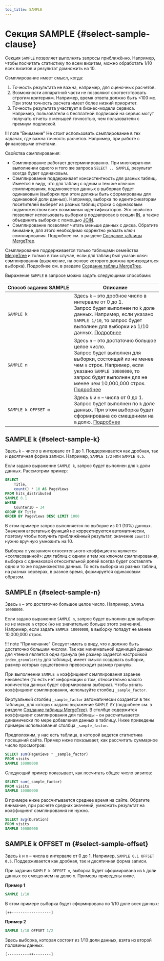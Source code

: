 ```yaml
---
toc_title: SAMPLE
---
```


# Секция SAMPLE {#select-sample-clause}

Секция `SAMPLE` позволяет выполнять запросы приближённо. Например, чтобы посчитать статистику по всем визитам, можно обработать 1/10 всех визитов и результат домножить на 10.

Сэмплирование имеет смысл, когда:

1.  Точность результата не важна, например, для оценочных расчетов.
2.  Возможности аппаратной части не позволяют соответствовать строгим критериям. Например, время ответа должно быть \<100 мс. При этом точность расчета имеет более низкий приоритет.
3.  Точность результата участвует в бизнес-модели сервиса. Например, пользователи с бесплатной подпиской на сервис могут получать отчеты с меньшей точностью, чем пользователи с премиум подпиской.

!!! note "Внимание"
    Не стоит использовать сэмплирование в тех задачах, где важна точность расчетов. Например, при работе с финансовыми отчетами.

Свойства сэмплирования:

-   Сэмплирование работает детерминированно. При многократном выполнении одного и того же запроса `SELECT .. SAMPLE`, результат всегда будет одинаковым.
-   Сэмплирование поддерживает консистентность для разных таблиц. Имеется в виду, что для таблиц с одним и тем же ключом сэмплирования, подмножество данных в выборках будет одинаковым (выборки при этом должны быть сформированы для одинаковой доли данных). Например, выборка по идентификаторам посетителей выберет из разных таблиц строки с одинаковым подмножеством всех возможных идентификаторов. Это свойство позволяет использовать выборки в подзапросах в секции [IN](../../operators/in.md#select-in-operators), а также объединять выборки с помощью [JOIN](join.md#select-join).
-   Сэмплирование позволяет читать меньше данных с диска. Обратите внимание, для этого необходимо корректно указать ключ сэмплирования. Подробнее см. в разделе [Создание таблицы MergeTree](../../../engines/table-engines/mergetree-family/mergetree.md#table_engine-mergetree-creating-a-table).

Сэмплирование поддерживается только таблицами семейства [MergeTree](../../../engines/table-engines/mergetree-family/mergetree.md#table_engine-mergetree-creating-a-table) и только в том случае, если для таблиц был указан ключ сэмплирования (выражение, на основе которого должна производиться выборка). Подробнее см. в разделе [Создание таблиц MergeTree](../../../engines/table-engines/mergetree-family/mergetree.md#table_engine-mergetree-creating-a-table).

Выражение `SAMPLE` в запросе можно задать следующими способами:

| Способ задания SAMPLE | Описание                                                                                                                                                                                                                                                         |
|-----------------------|------------------------------------------------------------------------------------------------------------------------------------------------------------------------------------------------------------------------------------------------------------------|
| `SAMPLE k`            | Здесь `k` – это дробное число в интервале от 0 до 1.<br/> Запрос будет выполнен по `k` доле данных. Например, если указано `SAMPLE 1/10`, то запрос будет выполнен для выборки из 1/10 данных. [Подробнее](#select-sample-k)                                     |
| `SAMPLE n`            | Здесь `n` – это достаточно большое целое число.</br> Запрос будет выполнен для выборки, состоящей из не менее чем `n` строк. Например, если указано `SAMPLE 10000000`, то запрос будет выполнен для не менее чем 10,000,000 строк. [Подробнее](#select-sample-n) |
| `SAMPLE k OFFSET m`   | Здесь `k` и `m` – числа от 0 до 1.</br> Запрос будет выполнен по `k` доле данных. При этом выборка будет сформирована со смещением на `m` долю. [Подробнее](#select-sample-offset)                                                                               |

## SAMPLE k {#select-sample-k}

Здесь `k` – число в интервале от 0 до 1. Поддерживается как дробная, так и десятичная форма записи. Например, `SAMPLE 1/2` или `SAMPLE 0.5`.

Если задано выражение `SAMPLE k`, запрос будет выполнен для `k` доли данных. Рассмотрим пример:

``` sql
SELECT
    Title,
    count() * 10 AS PageViews
FROM hits_distributed
SAMPLE 0.1
WHERE
    CounterID = 34
GROUP BY Title
ORDER BY PageViews DESC LIMIT 1000
```

В этом примере запрос выполняется по выборке из 0.1 (10%) данных. Значения агрегатных функций не корректируются автоматически, поэтому чтобы получить приближённый результат, значение `count()` нужно вручную умножить на 10.

Выборка с указанием относительного коэффициента является «согласованной»: для таблиц с одним и тем же ключом сэмплирования, выборка с одинаковой относительной долей всегда будет составлять одно и то же подмножество данных. То есть выборка из разных таблиц, на разных серверах, в разное время, формируется одинаковым образом.

## SAMPLE n {#select-sample-n}

Здесь `n` – это достаточно большое целое число. Например, `SAMPLE 10000000`.

Если задано выражение `SAMPLE n`, запрос будет выполнен для выборки из не менее `n` строк (но не значительно больше этого значения). Например, если задать `SAMPLE 10000000`, в выборку попадут не менее 10,000,000 строк.

!!! note "Примечание"
    Следует иметь в виду, что `n` должно быть достаточно большим числом. Так как минимальной единицей данных для чтения является одна гранула (её размер задаётся настройкой `index_granularity` для таблицы), имеет смысл создавать выборки, размер которых существенно превосходит размер гранулы.

При выполнении `SAMPLE n` коэффициент сэмплирования заранее неизвестен (то есть нет информации о том, относительно какого количества данных будет сформирована выборка). Чтобы узнать коэффициент сэмплирования, используйте столбец `_sample_factor`.

Виртуальный столбец `_sample_factor` автоматически создается в тех таблицах, для которых задано выражение `SAMPLE BY` (подробнее см. в разделе [Создание таблицы MergeTree](../../../engines/table-engines/mergetree-family/mergetree.md#table_engine-mergetree-creating-a-table)). В столбце содержится коэффициент сэмплирования для таблицы – он рассчитывается динамически по мере добавления данных в таблицу. Ниже приведены примеры использования столбца `_sample_factor`.

Предположим, у нас есть таблица, в которой ведется статистика посещений сайта. Пример ниже показывает, как рассчитать суммарное число просмотров:

``` sql
SELECT sum(PageViews * _sample_factor)
FROM visits
SAMPLE 10000000
```

Следующий пример показывает, как посчитать общее число визитов:

``` sql
SELECT sum(_sample_factor)
FROM visits
SAMPLE 10000000
```

В примере ниже рассчитывается среднее время на сайте. Обратите внимание, при расчете средних значений, умножать результат на коэффициент сэмплирования не нужно.

``` sql
SELECT avg(Duration)
FROM visits
SAMPLE 10000000
```

## SAMPLE k OFFSET m {#select-sample-offset}

Здесь `k` и `m` – числа в интервале от 0 до 1. Например, `SAMPLE 0.1 OFFSET 0.5`. Поддерживается как дробная, так и десятичная форма записи.

При задании `SAMPLE k OFFSET m`, выборка будет сформирована из `k` доли данных со смещением на долю `m`. Примеры приведены ниже.

**Пример 1**

``` sql
SAMPLE 1/10
```

В этом примере выборка будет сформирована по 1/10 доле всех данных:

`[++------------------]`

**Пример 2**

``` sql
SAMPLE 1/10 OFFSET 1/2
```

Здесь выборка, которая состоит из 1/10 доли данных, взята из второй половины данных.

`[----------++--------]`
